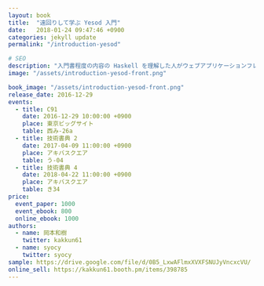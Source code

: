```yaml
---
layout: book
title:  "遠回りして学ぶ Yesod 入門"
date:   2018-01-24 09:47:46 +0900
categories: jekyll update
permalink: "/introduction-yesod"

# SEO
description: "入門書程度の内容の Haskell を理解した人がウェブアプリケーションフレームワーク Yesod を使うときに手助けになるような内容です。"
image: "/assets/introduction-yesod-front.png"

book_image: "/assets/introduction-yesod-front.png"
release_date: 2016-12-29
events: 
  - title: C91
    date: 2016-12-29 10:00:00 +0900
    place: 東京ビッグサイト
    table: 西み-26a
  - title: 技術書典 2
    date: 2017-04-09 11:00:00 +0900
    place: アキバスクエア
    table: う-04
  - title: 技術書典 4
    date: 2018-04-22 11:00:00 +0900
    place: アキバスクエア
    table: き34
price:
  event_paper: 1000
  event_ebook: 800
  online_ebook: 1000
authors: 
  - name: 岡本和樹
    twitter: kakkun61
  - name: syocy
    twitter: syocy
sample: https://drive.google.com/file/d/0B5_LxwAFlmxXVXFSNUJyVncxcVU/
online_sell: https://kakkun61.booth.pm/items/398785
---
```

